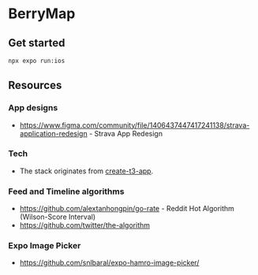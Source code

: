 # BerryMap

## Get started

```bash
npx expo run:ios
```

## Resources

### App designs

- <https://www.figma.com/community/file/1406437447417241138/strava-application-redesign> - Strava App Redesign

### Tech

- The stack originates from [create-t3-app](https://github.com/t3-oss/create-t3-app).

### Feed and Timeline algorithms

- <https://github.com/alextanhongpin/go-rate> - Reddit Hot Algorithm (Wilson-Score Interval)
- <https://github.com/twitter/the-algorithm>

### Expo Image Picker

- <https://github.com/snlbaral/expo-hamro-image-picker/>
